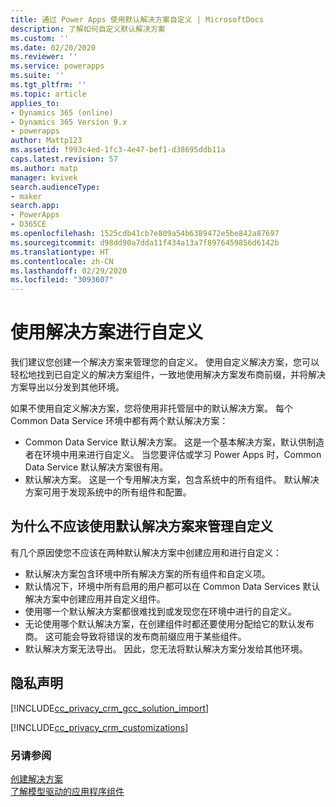 ```yaml
---
title: 通过 Power Apps 使用默认解决方案自定义 | MicrosoftDocs
description: 了解如何自定义默认解决方案
ms.custom: ''
ms.date: 02/20/2020
ms.reviewer: ''
ms.service: powerapps
ms.suite: ''
ms.tgt_pltfrm: ''
ms.topic: article
applies_to:
- Dynamics 365 (online)
- Dynamics 365 Version 9.x
- powerapps
author: Mattp123
ms.assetid: f993c4ed-1fc3-4e47-bef1-d38695ddb11a
caps.latest.revision: 57
ms.author: matp
manager: kvivek
search.audienceType:
- maker
search.app:
- PowerApps
- D365CE
ms.openlocfilehash: 1525cdb41cb7e809a54b6389472e5be842a87697
ms.sourcegitcommit: d98dd90a7dda11f434a13a7f8976459856d6142b
ms.translationtype: HT
ms.contentlocale: zh-CN
ms.lasthandoff: 02/29/2020
ms.locfileid: "3093607"
---
```

# <a name="use-a-solution-to-customize"></a>使用解决方案进行自定义
我们建议您创建一个解决方案来管理您的自定义。 使用自定义解决方案，您可以轻松地找到已自定义的解决方案组件，一致地使用解决方案发布商前缀，并将解决方案导出以分发到其他环境。  

如果不使用自定义解决方案，您将使用非托管层中的默认解决方案。 每个 Common Data Service 环境中都有两个默认解决方案：  
- Common Data Service 默认解决方案。 这是一个基本解决方案，默认供制造者在环境中用来进行自定义。 当您要评估或学习 Power Apps 时，Common Data Service 默认解决方案很有用。  
- 默认解决方案。 这是一个专用解决方案，包含系统中的所有组件。 默认解决方案可用于发现系统中的所有组件和配置。  

## <a name="why-you-shouldnt-use-the-default-solutions-to-manage-customizations"></a>为什么不应该使用默认解决方案来管理自定义
有几个原因使您不应该在两种默认解决方案中创建应用和进行自定义：  
- 默认解决方案包含环境中所有解决方案的所有组件和自定义项。 
- 默认情况下，环境中所有启用的用户都可以在 Common Data Services 默认解决方案中创建应用并自定义组件。 
- 使用哪一个默认解决方案都很难找到或发现您在环境中进行的自定义。 
- 无论使用哪个默认解决方案，在创建组件时都还要使用分配给它的默认发布商。 这可能会导致将错误的发布商前缀应用于某些组件。 
- 默认解决方案无法导出。 因此，您无法将默认解决方案分发给其他环境。 

<!-- Notice that if you have installed or imported other applications or solutions, additional solutions may be available in the solutions list. 

By default,  when you build or customize a model-driven app, you work with the solution called Common Data Services Default Solution. You can open the Common Data Services Default Solution to view and edit the components that are contained in it. To do this, follow these steps.
 
1.  On the left navigation pane select **Solutions**.

2.  In the list of solutions, select **Common Data Services Default Solution**.
  
> [!TIP]
>  If you plan to distribute the applications your make, consider changing the publisher customization prefix. More information: [Solution publisher prefix](change-solution-publisher-prefix.md).  -->
  
<a name="BKMK_PrivacyNotice"></a>   

## <a name="privacy-notices"></a>隐私声明  
 [!INCLUDE[cc_privacy_crm_gcc_solution_import](../../includes/cc-privacy-crm-gcc-solution-import.md)]  
  
 [!INCLUDE[cc_privacy_crm_customizations](../../includes/cc-privacy-crm-customizations.md)]  
  
### <a name="see-also"></a>另请参阅  
[创建解决方案](create-solution.md) <br />
[了解模型驱动的应用程序组件](../model-driven-apps/model-driven-app-components.md)



